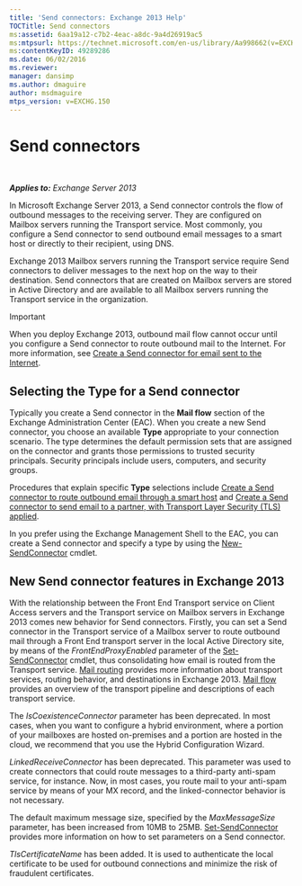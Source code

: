 ```yaml
---
title: 'Send connectors: Exchange 2013 Help'
TOCTitle: Send connectors
ms:assetid: 6aa19a12-c7b2-4eac-a8dc-9a4d26919ac5
ms:mtpsurl: https://technet.microsoft.com/en-us/library/Aa998662(v=EXCHG.150)
ms:contentKeyID: 49289286
ms.date: 06/02/2016
ms.reviewer: 
manager: dansimp
ms.author: dmaguire
author: msdmaguire
mtps_version: v=EXCHG.150
---
```


# Send connectors

 

_**Applies to:** Exchange Server 2013_


In Microsoft Exchange Server 2013, a Send connector controls the flow of outbound messages to the receiving server. They are configured on Mailbox servers running the Transport service. Most commonly, you configure a Send connector to send outbound email messages to a smart host or directly to their recipient, using DNS.

Exchange 2013 Mailbox servers running the Transport service require Send connectors to deliver messages to the next hop on the way to their destination. Send connectors that are created on Mailbox servers are stored in Active Directory and are available to all Mailbox servers running the Transport service in the organization.


> [!IMPORTANT]
> When you deploy Exchange 2013, outbound mail flow cannot occur until you configure a Send connector to route outbound mail to the Internet. For more information, see <A href="create-a-send-connector-for-email-sent-to-the-internet-exchange-2013-help.md">Create a Send connector for email sent to the Internet</A>.



## Selecting the Type for a Send connector

Typically you create a Send connector in the **Mail flow** section of the Exchange Administration Center (EAC). When you create a new Send connector, you choose an available **Type** appropriate to your connection scenario. The type determines the default permission sets that are assigned on the connector and grants those permissions to trusted security principals. Security principals include users, computers, and security groups.

Procedures that explain specific **Type** selections include [Create a Send connector to route outbound email through a smart host](create-a-send-connector-to-route-outbound-email-through-a-smart-host-exchange-2013-help.md) and [Create a Send connector to send email to a partner, with Transport Layer Security (TLS) applied](create-a-send-connector-to-send-email-to-a-partner-with-transport-layer-security-tls-applied-exchange-2013-help.md).

In you prefer using the Exchange Management Shell to the EAC, you can create a Send connector and specify a type by using the [New-SendConnector](https://technet.microsoft.com/en-us/library/aa998936\(v=exchg.150\)) cmdlet.

## New Send connector features in Exchange 2013

With the relationship between the Front End Transport service on Client Access servers and the Transport service on Mailbox servers in Exchange 2013 comes new behavior for Send connectors. Firstly, you can set a Send connector in the Transport service of a Mailbox server to route outbound mail through a Front End transport server in the local Active Directory site, by means of the *FrontEndProxyEnabled* parameter of the [Set-SendConnector](https://technet.microsoft.com/en-us/library/aa998294\(v=exchg.150\)) cmdlet, thus consolidating how email is routed from the Transport service. [Mail routing](mail-routing-exchange-2013-help.md) provides more information about transport services, routing behavior, and destinations in Exchange 2013. [Mail flow](mail-flow-exchange-2013-help.md) provides an overview of the transport pipeline and descriptions of each transport service.

The *IsCoexistenceConnector* parameter has been deprecated. In most cases, when you want to configure a hybrid environment, where a portion of your mailboxes are hosted on-premises and a portion are hosted in the cloud, we recommend that you use the Hybrid Configuration Wizard.

*LinkedReceiveConnector* has been deprecated. This parameter was used to create connectors that could route messages to a third-party anti-spam service, for instance. Now, in most cases, you route mail to your anti-spam service by means of your MX record, and the linked-connector behavior is not necessary.

The default maximum message size, specified by the *MaxMessageSize* parameter, has been increased from 10MB to 25MB. [Set-SendConnector](https://technet.microsoft.com/en-us/library/aa998294\(v=exchg.150\)) provides more information on how to set parameters on a Send connector.

*TlsCertificateName* has been added. It is used to authenticate the local certificate to be used for outbound connections and minimize the risk of fraudulent certificates.

